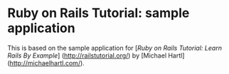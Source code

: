 # Ruby on Rails Tutorial:  sample application

This is based on the sample application for 
[*Ruby on Rails Tutorial: Learn Rails By Example*] (http://railstutorial.org/)
by [Michael Hartl] (http://michaelhartl.com/).